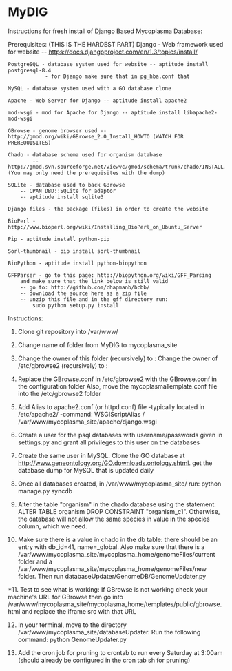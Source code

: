 MyDIG
=====

Instructions for fresh install of Django Based Mycoplasma Database:

Prerequisites: (THIS IS THE HARDEST PART)
    Django - Web framework used for website -- https://docs.djangoproject.com/en/1.3/topics/install/
    
    PostgreSQL - database system used for website -- aptitude install postgresql-8.4
    			- for Django make sure that in pg_hba.conf that 
    
    MySQL - database system used with a GO database clone
    
    Apache - Web Server for Django -- aptitude install apache2
    
    mod-wsgi - mod for Apache for Django -- aptitude install libapache2-mod-wsgi
    
    GBrowse - genome browser used -- http://gmod.org/wiki/GBrowse_2.0_Install_HOWTO (WATCH FOR PREREQUISITES)
    
    Chado - database schema used for organism database 
            -- http://gmod.svn.sourceforge.net/viewvc/gmod/schema/trunk/chado/INSTALL.Chado (You may only need the prerequisites with the dump)
    
    SQLite - database used to back GBrowse 
    	-- CPAN DBD::SQLite for adaptor
    	-- aptitude install sqlite3
    	
    Django files - the package (files) in order to create the website
    
    BioPerl - http://www.bioperl.org/wiki/Installing_BioPerl_on_Ubuntu_Server
    
    Pip - aptitude install python-pip
    
    Sorl-thumbnail - pip install sorl-thumbnail
    
    BioPython - aptitude install python-biopython
    
    GFFParser - go to this page: http://biopython.org/wiki/GFF_Parsing
    	and make sure that the link below is still valid
    	-- go to: http://github.com/chapmanb/bcbb/
    	-- download the source here as a zip file
    	-- unzip this file and in the gff directory run:
    		sudo python setup.py install

Instructions:

1. Clone git repository into /var/www/

2. Change name of folder from MyDIG to mycoplasma_site

3. Change the owner of this folder (recursively) to <username>:<username>
   Change the owner of /etc/gbrowse2 (recursively) to <username>:<username>

4. Replace the GBrowse.conf in /etc/gbrowse2 with the GBrowse.conf in the configuration folder
   Also, move the mycoplasmaTemplate.conf file into the /etc/gbrowse2 folder

5. Add Alias to apache2.conf (or httpd.conf) file
    -typically located in /etc/apache2/
    -command: WSGIScriptAlias / /var/www/mycoplasma_site/apache/django.wsgi

6. Create a user for the psql databases with username/passwords given in settings.py and grant
all privileges to this user on the databases

7. Create the same user in MySQL. Clone the GO database at http://www.geneontology.org/GO.downloads.ontology.shtml.
get the database dump for MySQL that is updated daily

8. Once all databases created, in /var/www/mycoplasma_site/ run: python manage.py syncdb

9. Alter the table "organism" in the chado database using the statement: ALTER TABLE organism DROP CONSTRAINT "organism_c1". 
Otherwise, the database will not allow the same species in value in the species column, which we need.

10. Make sure there is a value in chado in the db table: there should be an entry with db_id=41, name=_global. Also make sure
that there is a /var/www/mycoplasma_site/mycoplasma_home/genomeFiles/current folder and a /var/www/mycoplasma_site/mycoplasma_home/genomeFiles/new
folder. Then run databaseUpdater/GenomeDB/GenomeUpdater.py

*11. Test to see what is working: If GBrowse is not working check your machine's URL for GBrowse then go into 
    /var/www/mycoplasma_site/mycoplasma_home/templates/public/gbrowse.html and replace the iframe src with that URL
   
 12. In your terminal, move to the directory /var/www/mycoplasma_site/databaseUpdater. Run the following command:
 					python GenomeUpdater.py
 					
 13. Add the cron job for pruning to crontab to run every Saturday at 3:00am (should already be configured in the cron tab sh for pruning)

